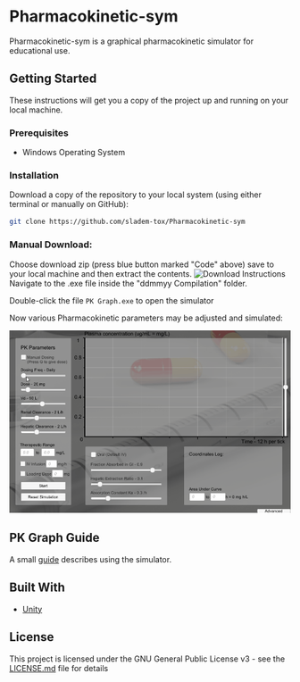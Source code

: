 # Pharmacokinetic-sym

Pharmacokinetic-sym is a graphical pharmacokinetic simulator for educational use.

## Getting Started

These instructions will get you a copy of the project up and running on your local machine.

### Prerequisites

- Windows Operating System

### Installation

Download a copy of the repository to your local system (using either terminal or manually on GitHub):

```bash
git clone https://github.com/sladem-tox/Pharmacokinetic-sym
```

### Manual Download:
Choose download zip (press blue button marked "Code" above) save to your local machine and then extract the contents.
![Download Instructions](Download_Instructions_PK_sim.jpj)
Navigate to the .exe file inside the "ddmmyy Compilation" folder.

Double-click the file ```PK Graph.exe``` to open the simulator

Now various Pharmacokinetic parameters may be adjusted and simulated:

![example-gif](demo.gif)

## PK Graph Guide
A small [guide](PK%20Graph%20Guide.pdf) describes using the simulator.

## Built With

* [Unity](https://unity.com/)

## License

This project is licensed under the GNU General Public License v3 - see the [LICENSE.md](LICENSE.md) file for details
